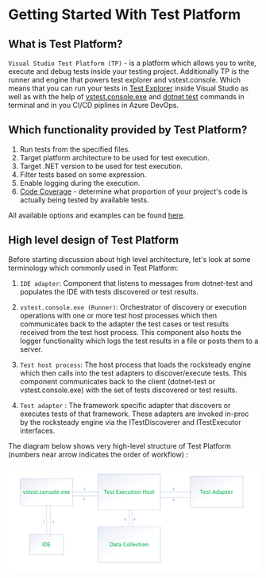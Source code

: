 # Getting Started With Test Platform

## What is Test Platform?

``Visual Studio Test Platform (TP)`` - is a platform which allows you to write, execute and debug tests inside your testing project. Additionally TP is the runner and engine that powers test explorer and vstest.console.
Which means that you can run your tests in [Test Explorer](https://docs.microsoft.com/en-us/visualstudio/test/run-unit-tests-with-test-explorer?view=vs-2019) inside Visual Studio as well as with the help of [vstest.console.exe](https://docs.microsoft.com/en-us/visualstudio/test/vstest-console-options?view=vs-2019) and [dotnet test](https://docs.microsoft.com/en-us/dotnet/core/tools/dotnet-test) commands in terminal and in you CI/CD piplines in Azure DevOps.

## Which functionality provided by Test Platform?

1. Run tests from the specified files.
2. Target platform architecture to be used for test execution.
3. Target .NET version to be used for test execution.
4. Filter tests based on some expression.
5. Enable logging during the execution.
6. [Code Coverage](https://docs.microsoft.com/en-us/visualstudio/test/using-code-coverage-to-determine-how-much-code-is-being-tested?view=vs-2019) - determine what proportion of your project's code is actually being tested by available tests.

All available options and examples can be found [here](https://docs.microsoft.com/en-us/visualstudio/test/vstest-console-options?view=vs-2019).


## High level design of Test Platform

Before starting discussion about high level architecture, let's look at some terminology which commonly used in Test Platform:

1. ``IDE adapter``: Component that listens to messages from dotnet-test and populates the IDE with tests discovered or test results.

2. ``vstest.console.exe (Runner)``: Orchestrator of discovery or execution operations with one or more test host processes which then communicates back to the adapter the test cases or test results received from the test host process. This component also hosts the logger functionality which logs the test results in a file or posts them to a server.

3. ``Test host process``: The host process that loads the rocksteady engine which then calls into the test adapters to discover/execute tests. This component communicates back to the client (dotnet-test or vstest.console.exe) with the set of tests discovered or test results.

4. ``Test adapter`` : The framework specific adapter that discovers or executes tests of that framework. These adapters are invoked in-proc by the rocksteady engine via the ITestDiscoverer and ITestExecutor interfaces.


The diagram below shows very high-level structure of Test Platform (numbers near arrow indicates the order of workflow) :

[![vstest.console overall architecture](images/TP_diagram.png)](images/TP_diagram.png)
